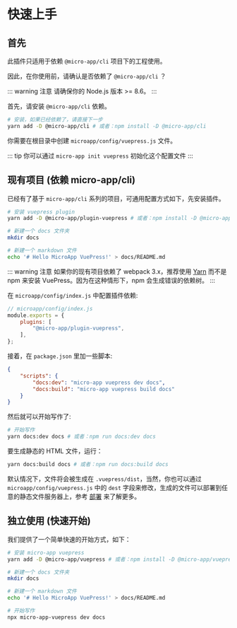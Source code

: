 # 快速上手

## 首先

此插件只适用于依赖 `@micro-app/cli` 项目下的工程使用。

因此，在你使用前，请确认是否依赖了 `@micro-app/cli` ？

::: warning 注意
请确保你的 Node.js 版本 >= 8.6。
:::

首先，请安装 `@micro-app/cli` 依赖。

```bash
# 安装，如果已经依赖了，请直接下一步
yarn add -D @micro-app/cli # 或者：npm install -D @micro-app/cli
```

你需要在根目录中创建 `microapp/config/vuepress.js` 文件。

::: tip
你可以通过 `micro-app init vuepress` 初始化这个配置文件
:::

## 现有项目 (依赖 micro-app/cli)

已经有了基于 `micro-app/cli` 系列的项目，可通用配置方式如下，先安装插件。

```bash
# 安装 vuepress plugin
yarn add -D @micro-app/plugin-vuepress # 或者：npm install -D @micro-app/plugin-vuepress

# 新建一个 docs 文件夹
mkdir docs

# 新建一个 markdown 文件
echo '# Hello MicroApp VuePress!' > docs/README.md
```

::: warning 注意
如果你的现有项目依赖了 webpack 3.x，推荐使用 [Yarn](https://yarnpkg.com/en/) 而不是 npm 来安装 VuePress。因为在这种情形下，npm 会生成错误的依赖树。
:::

在 `microapp/config/index.js` 中配置插件依赖:

```javascript
// microapp/config/index.js
module.exports = {
    plugins: [
        "@micro-app/plugin-vuepress",
    ],
};
```

接着，在 `package.json` 里加一些脚本:

```json
{
    "scripts": {
        "docs:dev": "micro-app vuepress dev docs",
        "docs:build": "micro-app vuepress build docs"
    }
}
```

然后就可以开始写作了:

```bash
# 开始写作
yarn docs:dev docs # 或者：npm run docs:dev docs
```

要生成静态的 HTML 文件，运行：

```bash
yarn docs:build docs # 或者：npm run docs:build docs
```

默认情况下，文件将会被生成在 `.vuepress/dist`，当然，你也可以通过 `microapp/config/vuepress.js` 中的 `dest` 字段来修改，生成的文件可以部署到任意的静态文件服务器上，参考 [部署](deploy.md) 来了解更多。


## 独立使用 (快速开始)

我们提供了一个简单快速的开始方式，如下：

```bash
# 安装 micro-app vuepress
yarn add -D @micro-app/vuepress # 或者：npm install -D @micro-app/vuepress

# 新建一个 docs 文件夹
mkdir docs

# 新建一个 markdown 文件
echo '# Hello MicroApp VuePress!' > docs/README.md

# 开始写作
npx micro-app-vuepress dev docs
```